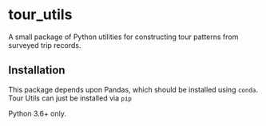 # tour_utils

A small package of Python utilities for constructing tour patterns from
surveyed trip records.

## Installation

This package depends upon Pandas, which should be installed using 
`conda`. Tour Utils can just be installed via `pip`

Python 3.6+ only.
